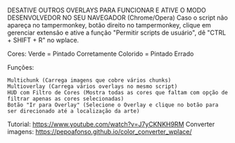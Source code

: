 DESATIVE OUTROS OVERLAYS PARA FUNCIONAR E ATIVE O MODO DESENVOLVEDOR NO SEU NAVEGADOR (Chrome/Opera)
Caso o script não apareça no tampermonkey, botão direito no tampermonkey, clique em gerenciar extensão e ative a função "Permitir scripts de usuário", dê "CTRL + SHIFT + R" no wplace.

Cores:
Verde = Pintado Corretamente
Colorido = Pintado Errado

Funções:

    Multichunk (Carrega imagens que cobre vários chunks)
    Multioverlay (Carrega vários overlays no mesmo script)
    HUD com Filtro de Cores (Mostra todas as cores que faltam com opção de filtrar apenas as cores selecionadas)
    Botão "Ir para Overlay" (Selecione o Overlay e clique no botão para ser direcionado até a localização da arte)


Tutorial: https://www.youtube.com/watch?v=J7yCKNKH9RM
Converter imagens: https://pepoafonso.github.io/color_converter_wplace/

